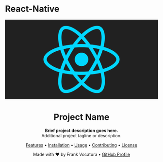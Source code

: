 # React-Native
<p align="center">
  <img src="img/RNGif.gif" width="600" alt="Project Logo">
</p>
<h1 align="center">Project Name</h1>
<p align="center">
  <strong>Brief project description goes here.</strong><br>
  Additional project tagline or description.
</p>
<p align="center">
  <a href="#-features">Features</a> •
  <a href="#-installation">Installation</a> •
  <a href="#-usage">Usage</a> •
  <a href="#-contributing">Contributing</a> •
  <a href="#-license">License</a>
</p>
<p align="center">
  Made with ❤️ by Frank Vocatura •
  <a href="https://github.com/frankvoc">GitHub Profile</a>
</p>